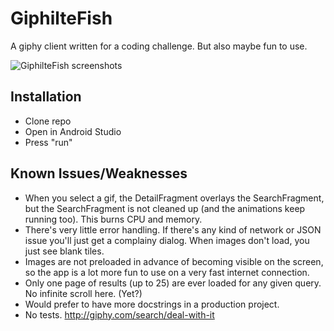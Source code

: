 # GiphilteFish

A giphy client written for a coding challenge. But also maybe fun to use.

![GiphilteFish screenshots](http://x13n.com/alex/giphilte-fish.jpg)

## Installation

- Clone repo
- Open in Android Studio
- Press "run"

## Known Issues/Weaknesses

- When you select a gif, the DetailFragment overlays the SearchFragment, but the SearchFragment is not cleaned up (and the animations keep running too). This burns CPU and memory.
- There's very little error handling. If there's any kind of network or JSON issue you'll just get a complainy dialog. When images don't load, you just see blank tiles.
- Images are not preloaded in advance of becoming visible on the screen, so the app is a lot more fun to use on a very fast internet connection.
- Only one page of results (up to 25) are ever loaded for any given query. No infinite scroll here. (Yet?)
- Would prefer to have more docstrings in a production project.
- No tests. http://giphy.com/search/deal-with-it
